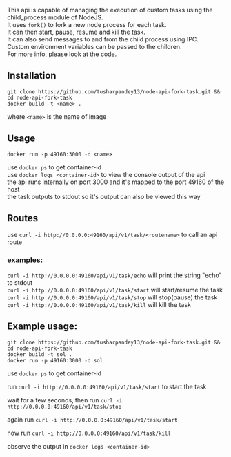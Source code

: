 This api is capable of managing the execution of custom tasks using the child_process module of NodeJS.  
It uses `fork()` to fork a new node process for each task.  
It can then start, pause, resume and kill the task.  
It can also send messages to and from the child process using IPC.  
Custom environment variables can be passed to the children.  
For more info, please look at the code.  

## Installation  
    git clone https://github.com/tusharpandey13/node-api-fork-task.git && cd node-api-fork-task
    docker build -t <name> .
where `<name>` is the name of image

## Usage  
    docker run -p 49160:3000 -d <name>  
use `docker ps` to get container-id  
use `docker logs <container-id>` to view the console output of the api  
the api runs internally on port 3000 and it's mapped to the port 49160 of the host  
the task outputs to stdout so it's output can also be viewed this way  

## Routes  
use `curl -i http://0.0.0.0:49160/api/v1/task/<routename>` to call an api route  
### examples:  
`curl -i http://0.0.0.0:49160/api/v1/task/echo` will print the string "echo" to stdout  
`curl -i http://0.0.0.0:49160/api/v1/task/start` will start/resume the task  
`curl -i http://0.0.0.0:49160/api/v1/task/stop` will stop(pause) the task  
`curl -i http://0.0.0.0:49160/api/v1/task/kill` will kill the task  

## Example usage:  
    git clone https://github.com/tusharpandey13/node-api-fork-task.git && cd node-api-fork-task  
    docker build -t sol .  
    docker run -p 49160:3000 -d sol  
  
use `docker ps` to get container-id  
  
run `curl -i http://0.0.0.0:49160/api/v1/task/start` to start the task  
  
wait for a few seconds, then run `curl -i http://0.0.0.0:49160/api/v1/task/stop`  
  
again run `curl -i http://0.0.0.0:49160/api/v1/task/start`  
  
now run `curl -i http://0.0.0.0:49160/api/v1/task/kill`  
  
observe the output in `docker logs <container-id>`
